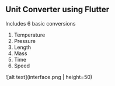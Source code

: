 ## Unit Converter using Flutter
Includes 6 basic conversions 
1. Temperature
2. Pressure
3. Length
4. Mass
5. Time
6. Speed

![alt text](interface.png | height=50)



